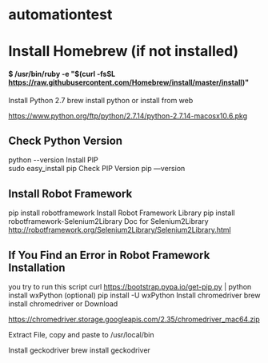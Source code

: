 # automationtest

# Install Homebrew (if not installed)
#### $ /usr/bin/ruby -e "$(curl -fsSL https://raw.githubusercontent.com/Homebrew/install/master/install)"
Install Python 2.7
brew install python
 or install from web

https://www.python.org/ftp/python/2.7.14/python-2.7.14-macosx10.6.pkg

## Check Python Version
python --version
Install PIP   
sudo easy_install pip
   Check PIP Version
pip —version


## Install Robot Framework
pip install robotframework
Install Robot Framework Library
pip install robotframework-Selenium2Library
   Doc for Selenium2Library
http://robotframework.org/Selenium2Library/Selenium2Library.html



## If You Find an Error in Robot Framework Installation
you try to run this script
curl https://bootstrap.pypa.io/get-pip.py | python
install wxPython (optional)
pip install -U wxPython
Install chromedriver
brew install chromedriver
or Download

https://chromedriver.storage.googleapis.com/2.35/chromedriver_mac64.zip

Extract File, copy and paste to /usr/local/bin

Install geckodriver
brew install geckodriver
